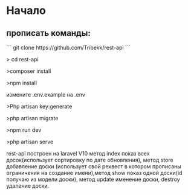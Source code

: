 <h1>Начало</h1>
<h2>прописать команды:</h2>
```
git clone https://github.com/Tribekk/rest-api
```
<p>> cd rest-api</p>
<p>>composer install</p>
<p>>npm install</p>
<p>измените .env.example на .env</p>
<p>>Php artisan key:generate</p>
<p>>php artisan migrate</p>
<p>>npm run dev</p>
<p>>php artisan serve</p>
rest-api построен на laravel V10 метод index показ всех досок(использует сортировку по дате обновления), метод store добавление доски (использует свой реквест в котором прописаны ограничения на создание имени),метод show показ одной доски(id получаю из модели доски), метод update именение доски, destroy удаление доски.

